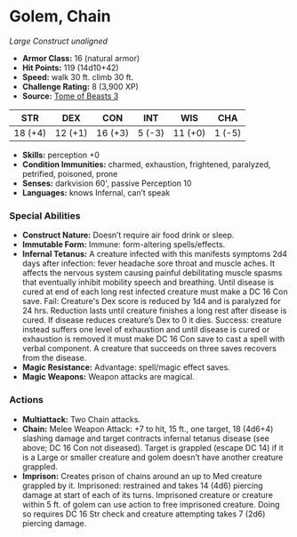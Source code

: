 # Golem, Chain

*Large* *Construct* *unaligned*

- **Armor Class:** 16 (natural armor)
- **Hit Points:** 119 (14d10+42)
- **Speed:** walk 30 ft. climb 30 ft.
- **Challenge Rating:** 8 (3,900 XP)
- **Source:** [Tome of Beasts 3](https://koboldpress.com/kpstore/product/tome-of-beasts-2-for-5th-edition/)

| STR | DEX | CON | INT | WIS | CHA |
| --- | --- | --- | --- | --- | --- |
| 18 (+4) | 12 (+1) | 16 (+3) | 5 (-3) | 11 (+0) | 1 (-5) |

- **Skills:** perception +0
- **Condition Immunities:** charmed, exhaustion, frightened, paralyzed, petrified, poisoned, prone
- **Senses:** darkvision 60', passive Perception 10
- **Languages:** knows Infernal, can’t speak
### Special Abilities
- **Construct Nature:** Doesn’t require air food drink or sleep.
- **Immutable Form:** Immune: form-altering spells/effects.
- **Infernal Tetanus:** A creature infected with this manifests symptoms 2d4 days after infection: fever headache sore throat and muscle aches. It affects the nervous system causing painful debilitating muscle spasms that eventually inhibit mobility speech and breathing. Until disease is cured at end of each long rest infected creature must make a DC 16 Con save. Fail: Creature's Dex score is reduced by 1d4 and is paralyzed for 24 hrs. Reduction lasts until creature finishes a long rest after disease is cured. If disease reduces creature’s Dex to 0 it dies. Success: creature instead suffers one level of exhaustion and until disease is cured or exhaustion is removed it must make DC 16 Con save to cast a spell with verbal component. A creature that succeeds on three saves recovers from the disease.
- **Magic Resistance:** Advantage: spell/magic effect saves.
- **Magic Weapons:** Weapon attacks are magical.
### Actions
- **Multiattack:** Two Chain attacks.
- **Chain:** Melee Weapon Attack: +7 to hit, 15 ft., one target, 18 (4d6+4) slashing damage and target contracts infernal tetanus disease (see above; DC 16 Con not diseased). Target is grappled (escape DC 14) if it is a Large or smaller creature and golem doesn’t have another creature grappled.
- **Imprison:** Creates prison of chains around an up to Med creature grappled by it. Imprisoned: restrained and takes 14 (4d6) piercing damage at start of each of its turns. Imprisoned creature or creature within 5 ft. of golem can use action to free imprisoned creature. Doing so requires DC 16 Str check and creature attempting takes 7 (2d6) piercing damage.
